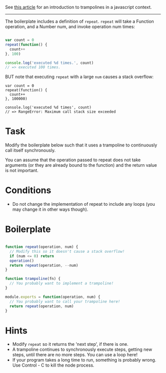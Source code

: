 See [this article](http://raganwald.com/2013/03/28/trampolines-in-javascript.html) for an introduction to trampolines in a javascript context.

---

The boilerplate includes a definition of `repeat`. `repeat` will take
a Function operation, and a Number num, and invoke operation num times:

```js

var count = 0
repeat(function() {
  count++
}, 100)

console.log('executed %d times.', count)
// => executed 100 times.
```

BUT note that executing `repeat` with a large `num` causes a stack overflow:

```
var count = 0
repeat(function() {
  count++
}, 100000)

console.log('executed %d times', count)
// => RangeError: Maximum call stack size exceeded

```

# Task

Modify the boilerplate below such that it uses a trampoline to
continuously call itself synchronously.

You can assume that the operation passed to repeat does not take
arguments (or they are already bound to the function) and the
return value is not important.

# Conditions

* Do not change the implementation of repeat to include any loops (you
  may change it in other ways though).

# Boilerplate

```js

function repeat(operation, num) {
  // Modify this so it doesn't cause a stack overflow!
  if (num <= 0) return
  operation()
  return repeat(operation, --num)
}

function trampoline(fn) {
  // You probably want to implement a trampoline!
}

module.exports = function(operation, num) {
  // You probably want to call your trampoline here!
  return repeat(operation, num)
}

```

# Hints #

* Modify `repeat` so it returns the 'next step', if there is one.
* A trampoline continues to synchronously execute steps, getting new
  steps, until there are no more steps. You can use a loop here!
* If your program takes a long time to run, something is probably wrong.
  Use Control - C to kill the node process.
